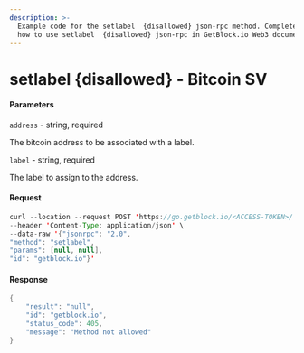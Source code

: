 ```yaml
---
description: >-
  Example code for the setlabel  {disallowed} json-rpc method. Сomplete guide on
  how to use setlabel  {disallowed} json-rpc in GetBlock.io Web3 documentation.
---
```


# setlabel {disallowed} - Bitcoin SV

#### Parameters

`address` - string, required

The bitcoin address to be associated with a label.

`label` - string, required

The label to assign to the address.

#### Request

```java
curl --location --request POST 'https://go.getblock.io/<ACCESS-TOKEN>/' \
--header 'Content-Type: application/json' \
--data-raw '{"jsonrpc": "2.0",
"method": "setlabel",
"params": [null, null],
"id": "getblock.io"}'
```

#### Response

```java
{
    "result": "null",
    "id": "getblock.io",
    "status_code": 405,
    "message": "Method not allowed"
}
```
